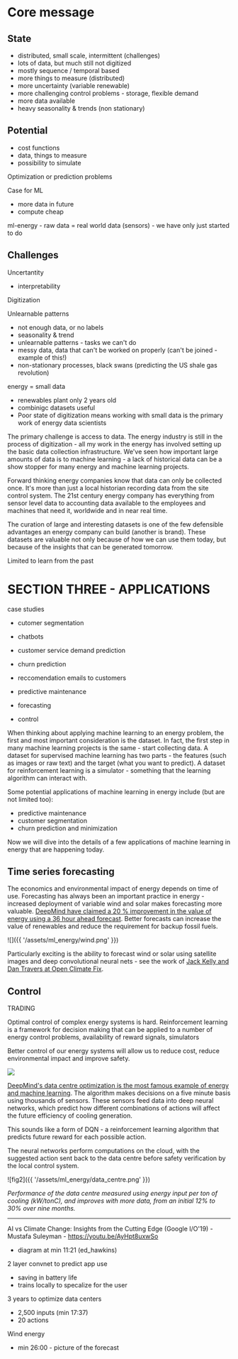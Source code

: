 # Core message

## State

- distributed, small scale, intermittent (challenges)
- lots of data, but much still not digitized
- mostly sequence / temporal based
- more things to measure (distributed)
- more uncertainty (variable renewable)
- more challenging control problems - storage, flexible demand
- more data available
- heavy seasonality & trends (non stationary)

## Potential

- cost functions
- data, things to measure
- possibility to simulate

Optimization or prediction problems

Case for ML
- more data in future
- compute cheap

ml-energy - raw data = real world data (sensors) - we have only just started to do

## Challenges
Uncertantity
- interpretability

Digitization

Unlearnable patterns

- not enough data, or no labels
- seasonality & trend
- unlearnable patterns - tasks we can't do
- messy data, data that can't be worked on properly (can't be joined - example of this!)
- non-stationary processes, black swans (predicting the US shale gas revolution)

energy = small data
- renewables plant only 2 years old
- combinigc datasets useful
- Poor state of digitization means working with small data is the primary work of energy data scientists

The primary challenge is access to data.  The energy industry is still in the process of digitization - all my work in the energy has involved setting up the basic data collection infrastructure.  We've seen how important large amounts of data is to machine learning - a lack of historical data can be a show stopper for many energy and machine learning projects.

Forward thinking energy companies know that data can only be collected once.  It's more than just a local historian recording data from the site control system.  The 21st century energy company has everything from sensor level data to accounting data available to the employees and machines that need it, worldwide and in near real time.

The curation of large and interesting datasets is one of the few defensible advantages an energy company can build (another is brand).  These datasets are valuable not only because of how we can use them today, but because of the insights that can be generated tomorrow.

Limited to learn from the past

# SECTION THREE - APPLICATIONS

case studies

- cutomer segmentation
- chatbots
- customer service demand prediction
- churn prediction
- reccomendation emails to customers

- predictive maintenance
- forecasting
- control

When thinking about applying machine learning to an energy problem, the first and most important consideration is the dataset.  In fact, the first step in many machine learning projects is the same - start collecting data.  A dataset for supervised machine learning has two parts - the features (such as images or raw text) and the target (what you want to predict).  A dataset for reinforcement learning is a simulator - something that the learning algorithm can interact with.

Some potential applications of machine learning in energy include (but are not limited too):
- predictive maintenance 
- customer segmentation 
- churn prediction and minimization

Now we will dive into the details of a few applications of machine learning in energy that are happening today.

## Time series forecasting

The economics and environmental impact of energy depends on time of use.  Forecasting has always been an important practice in energy - increased deployment of variable wind and solar makes forecasting more valuable.  [DeepMind have claimed a 20 % improvement in the value of energy using a 36 hour ahead forecast](https://deepmind.com/blog/machine-learning-can-boost-value-wind-energy/).  Better forecasts can increase the value of renewables and reduce the requirement for backup fossil fuels.

![]({{ '/assets/ml_energy/wind.png' }})

Particularly exciting is the ability to forecast wind or solar using satellite images and deep convolutional neural nets - see the work of [Jack Kelly and Dan Travers at Open Climate Fix](https://openclimatefix.github.io/).

## Control

TRADING

Optimal control of complex energy systems is hard.  Reinforcement learning is a framework for decision making that can be applied to a number of energy control problems, availability of reward signals, simulators

Better control of our energy systems will allow us to reduce cost, reduce environmental impact and improve safety.

![]({{"/assets/ml_energy/rl_energy.png"}})

[DeepMind's data centre optimization is the most famous example of energy and machine learning](https://deepmind.com/blog/safety-first-ai-autonomous-data-centre-cooling-and-industrial-control/).  The algorithm makes decisions on a five minute basis using thousands of sensors.  These sensors feed data into deep neural networks, which predict how different combinations of actions will affect the future efficiency of cooling generation.

This sounds like a form of DQN - a reinforcement learning algorithm that predicts future reward for each possible action.

The neural networks perform computations on the cloud, with the suggested action sent back to the data centre before safety verification by the local control system.

![fig2]({{ '/assets/ml_energy/data_centre.png' }})

*Performance of the data centre measured using energy input per ton of cooling (kW/tonC), and improves with more data, from an initial 12% to 30% over nine months.*

---

AI vs Climate Change: Insights from the Cutting Edge (Google I/O'19) - Mustafa Suleyman - https://youtu.be/AyHpt8uxwSo
- diagram at min 11:21 (ed_hawkins)

2 layer convnet to predict app use
- saving in battery life
- trains locally to specalize for the user

3 years to optimize data centers
- 2,500 inputs (min 17:37)
- 20 actions

Wind energy
- min 26:00 - picture of the forecast
